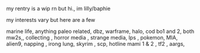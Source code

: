 my rentry is a wip rn but hi., im lilly/baphie

my interests vary but here are a few

marine life, anything paleo related, dbz, warframe, halo, cod bo1 and 2, both mw2s,, collecting , horror media , strange media, lps , pokemon, MIA, alien9, napping , irong lung, skyrim , scp, hotline mami 1 & 2 , tf2 , aargs,






























































